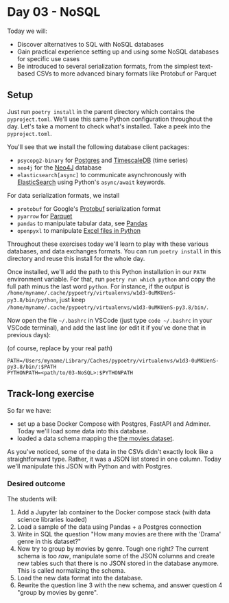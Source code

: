 # Day 03 - NoSQL

Today we will:

- Discover alternatives to SQL with NoSQL databases
- Gain practical experience setting up and using some NoSQL databases for specific use cases
- Be introduced to several serialization formats, from the simplest text-based CSVs to more advanced binary formats like Protobuf or Parquet

## Setup

Just run `poetry install` in the parent directory which contains the `pyproject.toml`. We'll use this same Python configuration throughout the day. Let's take a moment to check what's installed. Take a peek into the `pyproject.toml`.

You'll see that we install the following database client packages:

- `psycopg2-binary` for [Postgres](https://www.postgresql.org/) and [TimescaleDB](https://www.timescale.com/) (time series)
- `neo4j` for the [Neo4J](https://neo4j.com/developer/python/) database
- `elasticsearch[async]` to communicate asynchronously with [ElasticSearch](https://www.elastic.co/fr/elasticsearch/) using Python's `async/await` keywords.

For data serialization formats, we install

- `protobuf` for Google's [Protobuf](https://developers.google.com/protocol-buffers) serialization format
- `pyarrow` for [Parquet](https://arrow.apache.org/docs/python/getstarted.html)
- `pandas` to manipulate tabular data, see [Pandas](https://pandas.pydata.org/)
- `openpyxl` to manipulate [Excel files in Python](https://openpyxl.readthedocs.io/en/stable/)

Throughout these exercises today we'll learn to play with these various databases, and data exchanges formats. You can run `poetry install` in this directory and reuse this install for the whole day.

Once installed, we'll add the path to this Python installation in our `PATH` environment variable. For that, run `poetry run which python` and copy the full path minus the last word `python`. For instance, if the output is `/home/myname/.cache/pypoetry/virtualenvs/w1d3-0uMKUenS-py3.8/bin/python`, just keep `/home/myname/.cache/pypoetry/virtualenvs/w1d3-0uMKUenS-py3.8/bin/`.

Now open the file `~/.bashrc` in VSCode (just type `code ~/.bashrc` in your VSCode terminal), and add the last line (or edit it if you've done that in previous days):

(of course, replace by your real path)
```
PATH=/Users/myname/Library/Caches/pypoetry/virtualenvs/w1d3-0uMKUenS-py3.8/bin/:$PATH
PYTHONPATH=<path/to/03-NoSQL>:$PYTHONPATH
```

## Track-long exercise

So far we have:

- set up a base Docker Compose with Postgres, FastAPI and Adminer. Today we'll load some data into this database.
- loaded a data schema mapping the [the movies dataset](https://www.kaggle.com/rounakbanik/the-movies-dataset).

As you've noticed, some of the data in the CSVs didn't exactly look like a straightforward type. Rather, it was a JSON list stored in one column. Today we'll manipulate this JSON with Python and with Postgres.

### Desired outcome

The students will:

1. Add a Jupyter lab container to the Docker compose stack (with data science libraries loaded)
2. Load a sample of the data using Pandas + a Postgres connection
3. Write in SQL the question "How many movies are there with the 'Drama' genre in this dataset?"
4. Now try to group by movies by genre. Tough one right? The current schema is too _raw_, manipulate some of the JSON columns and create new tables such that there is no JSON stored in the database anymore. This is called normalizing the schema.
5. Load the new data format into the database.
6. Rewrite the question line 3 with the new schema, and answer question 4 "group by movies by genre".
